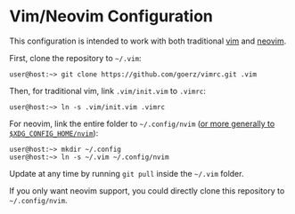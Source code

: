 # Vim/Neovim Configuration

This configuration is intended to work with both traditional [vim][1] and
[neovim][2].

First, clone the repository to `~/.vim`:

    user@host:~> git clone https://github.com/goerz/vimrc.git .vim

Then, for traditional vim, link `.vim/init.vim` to `.vimrc`:

    user@host:~> ln -s .vim/init.vim .vimrc

For neovim, link the entire folder to `~/.config/nvim` ([or more generally to
`$XDG_CONFIG_HOME/nvim`][3]):

    user@host:~> mkdir ~/.config
    user@host:~> ln -s ~/.vim ~/.config/nvim

Update at any time by running `git pull` inside the `~/.vim` folder.

If you only want neovim support, you could directly clone this repository to
`~/.config/nvim`.

[1]: http://www.vim.org
[2]: https://neovim.io
[3]: https://neovim.io/doc/user/nvim.html#nvim-from-vim
